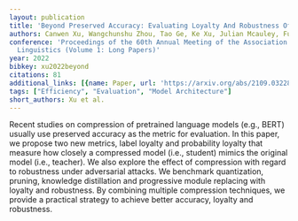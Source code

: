 ```yaml
---
layout: publication
title: 'Beyond Preserved Accuracy: Evaluating Loyalty And Robustness Of BERT Compression'
authors: Canwen Xu, Wangchunshu Zhou, Tao Ge, Ke Xu, Julian Mcauley, Furu Wei
conference: 'Proceedings of the 60th Annual Meeting of the Association for Computational
  Linguistics (Volume 1: Long Papers)'
year: 2022
bibkey: xu2022beyond
citations: 81
additional_links: [{name: Paper, url: 'https://arxiv.org/abs/2109.03228'}]
tags: ["Efficiency", "Evaluation", "Model Architecture"]
short_authors: Xu et al.
---
```

Recent studies on compression of pretrained language models (e.g., BERT)
usually use preserved accuracy as the metric for evaluation. In this paper, we
propose two new metrics, label loyalty and probability loyalty that measure how
closely a compressed model (i.e., student) mimics the original model (i.e.,
teacher). We also explore the effect of compression with regard to robustness
under adversarial attacks. We benchmark quantization, pruning, knowledge
distillation and progressive module replacing with loyalty and robustness. By
combining multiple compression techniques, we provide a practical strategy to
achieve better accuracy, loyalty and robustness.